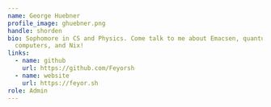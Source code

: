 ```yaml
---
name: George Huebner
profile_image: ghuebner.png
handle: shorden
bio: Sophomore in CS and Physics. Come talk to me about Emacsen, quantum
  computers, and Nix!
links:
  - name: github
    url: https://github.com/Feyorsh
  - name: website
    url: https://feyor.sh
role: Admin
---
```


